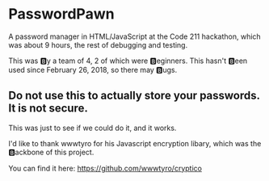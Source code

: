 # PasswordPawn
A password manager in HTML/JavaScript at the Code 211 hackathon, which was about 9 hours, the rest of debugging and testing.

This was 🅱y a team of 4, 2 of which were 🅱eginners. This hasn't 🅱een used since February 26, 2018, so there may 🅱ugs. 

## Do not use this to actually store your passwords. It is not secure.  

This was just to see if we could do it, and it works.  

I'd like to thank wwwtyro for his Javascript encryption libary, which was the 🅱ackbone of this project.

You can find it here:  https://github.com/wwwtyro/cryptico
